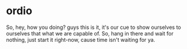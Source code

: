 # ordio
So,
hey, 
    how you doing? guys this is it, it's our cue to show ourselves to ourselves that what we are
    capable of. So, hang in there and wait for nothing, just start it right-now, cause time isn't 
    waiting for ya.
